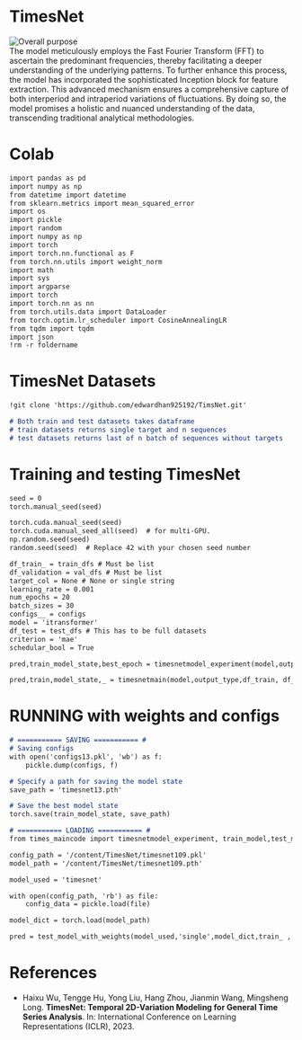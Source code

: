 # TimesNet 
![Overall purpose](https://github.com/edwardhan925192/Project3/assets/127165920/d1fb6548-e819-4ece-ba9e-e3922bba8c3e)  
The model meticulously employs the Fast Fourier Transform (FFT) to ascertain the predominant frequencies, thereby facilitating a deeper understanding of the underlying patterns. To further enhance this process, the model has incorporated the sophisticated Inception block for feature extraction. This advanced mechanism ensures a comprehensive capture of both interperiod and intraperiod variations of fluctuations. By doing so, the model promises a holistic and nuanced understanding of the data, transcending traditional analytical methodologies.

# Colab
```markdown
import pandas as pd
import numpy as np
from datetime import datetime
from sklearn.metrics import mean_squared_error
import os
import pickle
import random
import numpy as np
import torch
import torch.nn.functional as F
from torch.nn.utils import weight_norm
import math
import sys
import argparse
import torch
import torch.nn as nn
from torch.utils.data import DataLoader
from torch.optim.lr_scheduler import CosineAnnealingLR
from tqdm import tqdm
import json
!rm -r foldername
```

# TimesNet Datasets
```markdown
!git clone 'https://github.com/edwardhan925192/TimsNet.git'

# Both train and test datasets takes dataframe
# train datasets returns single target and n sequences
# test datasets returns last of n batch of sequences without targets
```
# Training and testing TimesNet
```markdown
seed = 0
torch.manual_seed(seed)

torch.cuda.manual_seed(seed)
torch.cuda.manual_seed_all(seed)  # for multi-GPU.
np.random.seed(seed)
random.seed(seed)  # Replace 42 with your chosen seed number

df_train_ = train_dfs # Must be list
df_validation = val_dfs # Must be list 
target_col = None # None or single string 
learning_rate = 0.001
num_epochs = 20
batch_sizes = 30
configs__ = configs
model = 'itransformer'
df_test = test_dfs # This has to be full datasets 
criterion = 'mae'
schedular_bool = True 

pred,train_model_state,best_epoch = timesnetmodel_experiment(model,output_type,df_train_, df_validation, df_test, target_col, learning_rate, num_epochs, batch_sizes, configs,criterion, schedular_bool)

pred,train,model_state,_ = timesnetmain(model,output_type,df_train, df_validation, df_test, target_col, learning_rate, num_epochs, batch_sizes, configs, criterion, schedular_bool):
```
# RUNNING with weights and configs 
```markdown
# =========== SAVING =========== #
# Saving configs
with open('configs13.pkl', 'wb') as f:
    pickle.dump(configs, f)

# Specify a path for saving the model state
save_path = 'timesnet13.pth'

# Save the best model state
torch.save(train_model_state, save_path)

# =========== LOADING =========== #
from times_maincode import timesnetmodel_experiment, train_model,test_model,test_model_with_weights

config_path = '/content/TimesNet/timesnet109.pkl'
model_path = '/content/TimesNet/timesnet109.pth'

model_used = 'timesnet'

with open(config_path, 'rb') as file:
    config_data = pickle.load(file)

model_dict = torch.load(model_path)

pred = test_model_with_weights(model_used,'single',model_dict,train_ ,'평균기온',1, config_data )
```

# References 
- Haixu Wu, Tengge Hu, Yong Liu, Hang Zhou, Jianmin Wang, Mingsheng Long. **TimesNet: Temporal 2D-Variation Modeling for General Time Series Analysis**. In: International Conference on Learning Representations (ICLR), 2023.  


